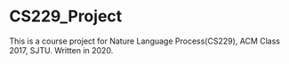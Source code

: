 # CS229_Project
This is a course project for Nature Language Process(CS229), ACM Class 2017, SJTU. Written in 2020.
